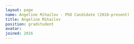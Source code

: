 ```yaml
---
layout: page
name: Angeline Mihailov - PhD Candidate (2018-present)
title: Angeline Mihailov
position: gradstudent
avatar:
joined: 2016
---
```


